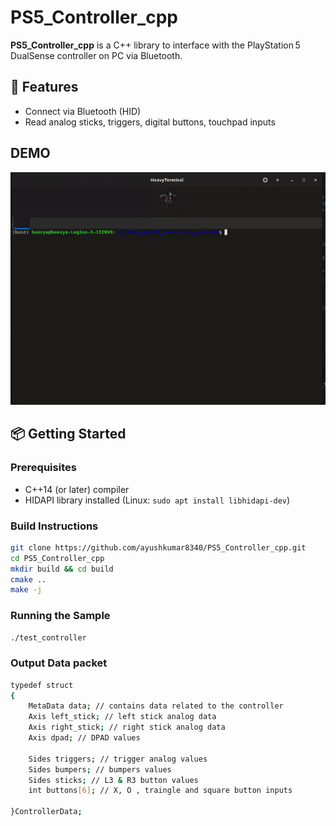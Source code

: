 # PS5_Controller_cpp

**PS5_Controller_cpp** is a C++ library to interface with the PlayStation 5 DualSense controller on PC via Bluetooth.

## 🚀 Features

- Connect via Bluetooth (HID)
- Read analog sticks, triggers, digital buttons, touchpad inputs

## DEMO
<p align="center">
  <img src="assets/demo.gif" alt="PS5 demo" width="600"/>
</p>

## 📦 Getting Started

### Prerequisites

- C++14 (or later) compiler
- HIDAPI library installed (Linux: `sudo apt install libhidapi-dev`)

### Build Instructions

```bash
git clone https://github.com/ayushkumar8340/PS5_Controller_cpp.git
cd PS5_Controller_cpp
mkdir build && cd build
cmake ..
make -j 
```

### Running the Sample
```bash
./test_controller 
```

### Output Data packet
```bash 
typedef struct
{
    MetaData data; // contains data related to the controller
    Axis left_stick; // left stick analog data
    Axis right_stick; // right stick analog data
    Axis dpad; // DPAD values
    
    Sides triggers; // trigger analog values
    Sides bumpers; // bumpers values
    Sides sticks; // L3 & R3 button values
    int buttons[6]; // X, O , traingle and square button inputs

}ControllerData;

```